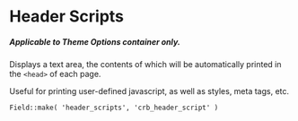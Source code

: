# Header Scripts

##### Applicable to Theme Options container only.

Displays a text area, the contents of which will be automatically printed in the `<head>` of each page. 

Useful for printing user-defined javascript, as well as styles, meta tags, etc.

`Field::make( 'header_scripts', 'crb_header_script' )`